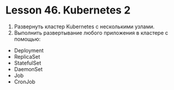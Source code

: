 # Lesson 46. Kubernetes 2

1. Развернуть кластер Kubernetes с несколькими узлами.
2. Выполнить развертывание любого приложения в кластере с помощью:
- Deployment
- ReplicaSet
- StatefulSet
- DaemonSet
- Job
- CronJob
